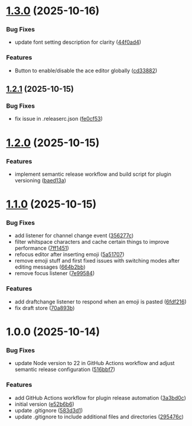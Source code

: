# [1.3.0](https://github.com/thieleju/BetterDiscord-VimMotions/compare/VimMotions-v1.2.1...VimMotions-v1.3.0) (2025-10-16)


### Bug Fixes

* update font setting description for clarity ([44f0ad4](https://github.com/thieleju/BetterDiscord-VimMotions/commit/44f0ad4b73c8bc48052393a546ef615d24b081f1))


### Features

* Button to enable/disable the ace editor globally ([cd33882](https://github.com/thieleju/BetterDiscord-VimMotions/commit/cd33882d28c33963eb48011637e8213a0560b1d5))

## [1.2.1](https://github.com/thieleju/BetterDiscord-VimMotions/compare/VimMotions-v1.2.0...VimMotions-v1.2.1) (2025-10-15)


### Bug Fixes

* fix issue in .releaserc.json ([fe0cf53](https://github.com/thieleju/BetterDiscord-VimMotions/commit/fe0cf538ca9bd582d0aab2064b3b96ab75dab66e))

# [1.2.0](https://github.com/thieleju/BetterDiscord-VimMotions/compare/VimMotions-v1.1.0...VimMotions-v1.2.0) (2025-10-15)


### Features

* implement semantic release workflow and build script for plugin versioning ([baed13a](https://github.com/thieleju/BetterDiscord-VimMotions/commit/baed13ab45db5326d12436ee17fba3bfdf57f3d1))

# [1.1.0](https://github.com/thieleju/BetterDiscord-VimMotions/compare/VimMotions-v1.0.0...VimMotions-v1.1.0) (2025-10-15)


### Bug Fixes

* add listener for channel change event ([356277c](https://github.com/thieleju/BetterDiscord-VimMotions/commit/356277c6a5863f6235e2fe50fa213dd7ad7d8292))
* filter whitspace characters and cache certain things to improve performance ([7ff1451](https://github.com/thieleju/BetterDiscord-VimMotions/commit/7ff1451c8c7f155b80052bb8b8724951f4fe7f4a))
* refocus editor after inserting emoji ([5a51707](https://github.com/thieleju/BetterDiscord-VimMotions/commit/5a517071ca1f30dd66a1c477eafee1757d24cbd5))
* remove emoji stuff and first fixed issues with switching modes after editing messages ([664b2bb](https://github.com/thieleju/BetterDiscord-VimMotions/commit/664b2bba4f65e7cc7cc54db8adb125a5d416908e))
* remove focus listener ([7e99584](https://github.com/thieleju/BetterDiscord-VimMotions/commit/7e995846fe0cf3c519023d81c8ee8fa8d8f9fc74))


### Features

* add draftchange listener to respond when an emoji is pasted ([6fdf216](https://github.com/thieleju/BetterDiscord-VimMotions/commit/6fdf2166be0b3cac4c3c46eda053d32e43d3384a))
* fix draft store ([70a893b](https://github.com/thieleju/BetterDiscord-VimMotions/commit/70a893bb9ed45085f58cfb607fc51a2878698362))

# 1.0.0 (2025-10-14)


### Bug Fixes

* update Node version to 22 in GitHub Actions workflow and adjust semantic release configuration ([516bbf7](https://github.com/thieleju/BetterDiscord-VimMotions/commit/516bbf7dce0b3c203fefc0c10b2a5ef0cf8eb35a))


### Features

* add GitHub Actions workflow for plugin release automation ([3a3bd0c](https://github.com/thieleju/BetterDiscord-VimMotions/commit/3a3bd0cf2856d1044097f6b08c693602c9612092))
* initial version ([e52b6b6](https://github.com/thieleju/BetterDiscord-VimMotions/commit/e52b6b60e6ee2b6815181cca22b8750e61c53c98))
* update .gitignore ([583d3d1](https://github.com/thieleju/BetterDiscord-VimMotions/commit/583d3d14048bdb5b8c4e94636717bdf18877e991))
* update .gitignore to include additional files and directories ([295476c](https://github.com/thieleju/BetterDiscord-VimMotions/commit/295476c6947a937a13824ec0e4fa597bda7d3a91))
